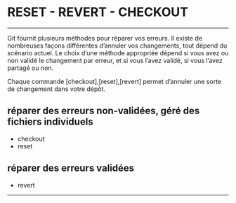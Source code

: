 RESET - REVERT - CHECKOUT
=========================

---

Git fournit plusieurs méthodes pour réparer vos erreurs.
Il existe de nombreuses façons différentes d’annuler vos changements, tout dépend du scénario actuel.
Le choix d’une méthode appropriée dépend si vous avez ou non validé le changement par erreur, et si vous l’avez validé, si vous l’avez partagé ou non.

Chaque commande [checkout],[reset],[revert] permet d’annuler une sorte de changement dans votre dépôt. 

## réparer des erreurs non-validées, géré des fichiers individuels
* checkout 
* reset 

## réparer des erreurs validées
* revert

---









